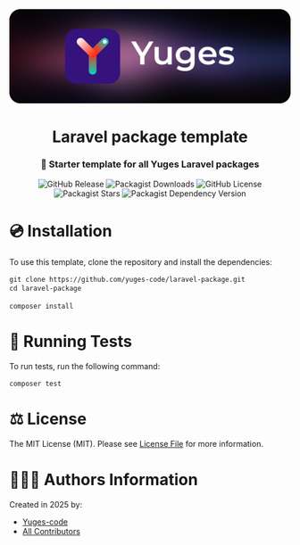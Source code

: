 <div align="center">
    <img src="https://raw.githubusercontent.com/yuges-code/laravel-package/master/assets/logo.png">
</div>

<div align="center">
    <h1>Laravel package template</h1>
</div>

<div align="center">
    <h3>🚀 Starter template for all Yuges Laravel packages</h3>
</div>

<div align="center">
    <img alt="GitHub Release" src="https://img.shields.io/github/v/release/yuges-code/laravel-package">
    <img alt="Packagist Downloads" src="https://img.shields.io/packagist/dt/yuges-code/laravel-package">
    <img alt="GitHub License" src="https://img.shields.io/github/license/yuges-code/laravel-package">
    <img alt="Packagist Stars" src="https://img.shields.io/packagist/stars/yuges-code/laravel-package">
    <img
        alt="Packagist Dependency Version"
        src="https://img.shields.io/packagist/dependency-v/yuges-code/laravel-package/php"
    >
</div>

# 💿 Installation

To use this template, clone the repository and install the dependencies:

```
git clone https://github.com/yuges-code/laravel-package.git
cd laravel-package

composer install
```

# 🧪 Running Tests

To run tests, run the following command:

```
composer test
```

# ⚖️ License

The MIT License (MIT). Please see [License File](LICENSE.md) for more information.

# 🙆🏼‍♂️ Authors Information

Created in 2025 by:

- [Yuges-code](https://github.com/yuges-code)
- [All Contributors](../../contributors)
